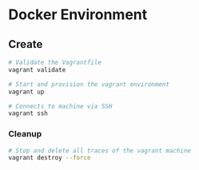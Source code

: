 # Docker Environment

## Create

```bash
# Validate the Vagrantfile
vagrant validate

# Start and provision the vagrant environment
vagrant up

# Connects to machine via SSH
vagrant ssh
```

### Cleanup

```bash
# Stop and delete all traces of the vagrant machine
vagrant destroy --force
```
